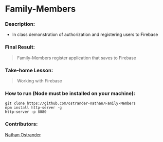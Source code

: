 # Family-Members


### Description: 

*  In class demonstration of authorization and registering users to Firebase

### Final Result:
> Family-Members register application that saves to Firebase

### Take-home Lesson:

> Working with Firebase 


### How to run (Node must be installed on your machine):
```
git clone https://github.com/ostrander-nathan/Family-Members
npm install http-server -g
http-server -p 8080
```


### Contributors:
[Nathan Ostrander](https://github.com/ostrander-nathan)